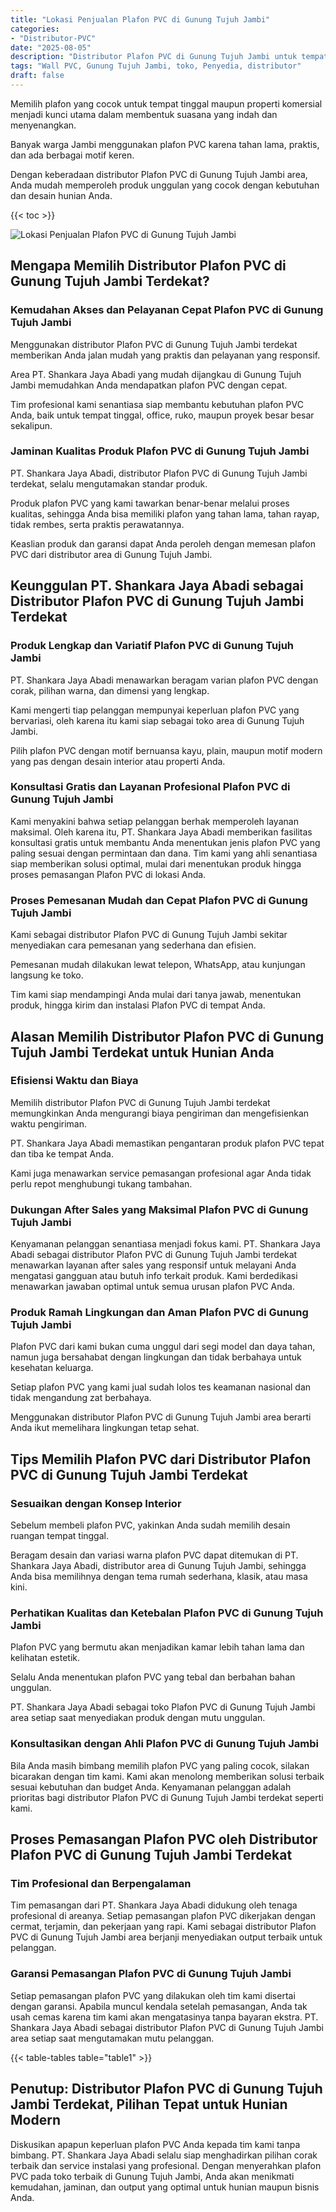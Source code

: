 ```yaml
---
title: "Lokasi Penjualan Plafon PVC di Gunung Tujuh Jambi"
categories: 
- "Distributor-PVC"
date: "2025-08-05"
description: "Distributor Plafon PVC di Gunung Tujuh Jambi untuk tempat tinggal, office, dan toko. Material unggulan, beragam motif, warna menarik, beserta jasa instalasi dikerjakan oleh tim profesional dan garansi resmi!|Jasa distribusi Plafon PVC di Gunung Tujuh Jambi bagi keperluan hunian, office, atau gerai, dengan panel unggulan dan instalasi oleh tim berpengalaman dan kepastian resmi.|Pilihan Plafon PVC di Gunung Tujuh Jambi yang terpercaya untuk tempat tinggal, perkantoran, serta ritel, dengan produk unggulan dan instalasi dikerjakan oleh tim ahli serta garansi resmi.|Distribusi Plafon PVC di Gunung Tujuh Jambi untuk rumah, perkantoran, dan gerai, beserta panel berkualitas dan pemasangan ditangani oleh tenaga ahli berpengalaman, lengkap dengan jaminan resmi.}"
tags: "Wall PVC, Gunung Tujuh Jambi, toko, Penyedia, distributor"
draft: false
---
```


Memilih plafon yang cocok untuk tempat tinggal maupun properti komersial menjadi kunci utama dalam membentuk suasana yang indah dan menyenangkan.

Banyak warga Jambi menggunakan plafon PVC karena tahan lama, praktis, dan ada berbagai motif keren.

Dengan keberadaan distributor Plafon PVC di Gunung Tujuh Jambi area, Anda mudah memperoleh produk unggulan yang cocok dengan kebutuhan dan desain hunian Anda.

{{< toc >}}

![Lokasi Penjualan Plafon PVC di Gunung Tujuh Jambi](/images/Distributor-PVC/Lokasi-Penjualan-Plafon-PVC-di-Gunung-Tujuh-Jambi.png)


## Mengapa Memilih Distributor Plafon PVC di Gunung Tujuh Jambi Terdekat?

### Kemudahan Akses dan Pelayanan Cepat Plafon PVC di Gunung Tujuh Jambi

Menggunakan distributor Plafon PVC di Gunung Tujuh Jambi terdekat memberikan Anda jalan mudah yang praktis dan pelayanan yang responsif.

Area PT. Shankara Jaya Abadi yang mudah dijangkau di Gunung Tujuh Jambi memudahkan Anda mendapatkan plafon PVC dengan cepat.

Tim profesional kami senantiasa siap membantu kebutuhan plafon PVC Anda, baik untuk tempat tinggal, office, ruko, maupun proyek besar besar sekalipun.

### Jaminan Kualitas Produk Plafon PVC di Gunung Tujuh Jambi

PT. Shankara Jaya Abadi, distributor Plafon PVC di Gunung Tujuh Jambi terdekat, selalu mengutamakan standar produk.

Produk plafon PVC yang kami tawarkan benar-benar melalui proses kualitas, sehingga Anda bisa memiliki plafon yang tahan lama, tahan rayap, tidak rembes, serta praktis perawatannya.

Keaslian produk dan garansi dapat Anda peroleh dengan memesan plafon PVC dari distributor area di Gunung Tujuh Jambi.

## Keunggulan PT. Shankara Jaya Abadi sebagai Distributor Plafon PVC di Gunung Tujuh Jambi Terdekat

### Produk Lengkap dan Variatif Plafon PVC di Gunung Tujuh Jambi

PT. Shankara Jaya Abadi menawarkan beragam varian plafon PVC dengan corak, pilihan warna, dan dimensi yang lengkap.

Kami mengerti tiap pelanggan mempunyai keperluan plafon PVC yang bervariasi, oleh karena itu kami siap sebagai toko area di Gunung Tujuh Jambi.

Pilih plafon PVC dengan motif bernuansa kayu, plain, maupun motif modern yang pas dengan desain interior atau properti Anda.

### Konsultasi Gratis dan Layanan Profesional Plafon PVC di Gunung Tujuh Jambi

Kami menyakini bahwa setiap pelanggan berhak memperoleh layanan maksimal. Oleh karena itu, PT. Shankara Jaya Abadi memberikan fasilitas konsultasi gratis untuk membantu Anda menentukan jenis plafon PVC yang paling sesuai dengan permintaan dan dana. Tim kami yang ahli senantiasa siap memberikan solusi optimal, mulai dari menentukan produk hingga proses pemasangan Plafon PVC di lokasi Anda.

### Proses Pemesanan Mudah dan Cepat Plafon PVC di Gunung Tujuh Jambi

Kami sebagai distributor Plafon PVC di Gunung Tujuh Jambi sekitar menyediakan cara pemesanan yang sederhana dan efisien.

Pemesanan mudah dilakukan lewat telepon, WhatsApp, atau kunjungan langsung ke toko.

Tim kami siap mendampingi Anda mulai dari tanya jawab, menentukan produk, hingga kirim dan instalasi Plafon PVC di tempat Anda.

## Alasan Memilih Distributor Plafon PVC di Gunung Tujuh Jambi Terdekat untuk Hunian Anda

### Efisiensi Waktu dan Biaya

Memilih distributor Plafon PVC di Gunung Tujuh Jambi terdekat memungkinkan Anda mengurangi biaya pengiriman dan mengefisienkan waktu pengiriman.

PT. Shankara Jaya Abadi memastikan pengantaran produk plafon PVC tepat dan tiba ke tempat Anda.

Kami juga menawarkan service pemasangan profesional agar Anda tidak perlu repot menghubungi tukang tambahan.

### Dukungan After Sales yang Maksimal Plafon PVC di Gunung Tujuh Jambi

Kenyamanan pelanggan senantiasa menjadi fokus kami. PT. Shankara Jaya Abadi sebagai distributor Plafon PVC di Gunung Tujuh Jambi terdekat menawarkan layanan after sales yang responsif untuk melayani Anda mengatasi gangguan atau butuh info terkait produk. Kami berdedikasi menawarkan jawaban optimal untuk semua urusan plafon PVC Anda.

### Produk Ramah Lingkungan dan Aman Plafon PVC di Gunung Tujuh Jambi

Plafon PVC dari kami bukan cuma unggul dari segi model dan daya tahan, namun juga bersahabat dengan lingkungan dan tidak berbahaya untuk kesehatan keluarga.

Setiap plafon PVC yang kami jual sudah lolos tes keamanan nasional dan tidak mengandung zat berbahaya.

Menggunakan distributor Plafon PVC di Gunung Tujuh Jambi area berarti Anda ikut memelihara lingkungan tetap sehat.

## Tips Memilih Plafon PVC dari Distributor Plafon PVC di Gunung Tujuh Jambi Terdekat

### Sesuaikan dengan Konsep Interior

Sebelum membeli plafon PVC, yakinkan Anda sudah memilih desain ruangan tempat tinggal.

Beragam desain dan variasi warna plafon PVC dapat ditemukan di PT. Shankara Jaya Abadi, distributor area di Gunung Tujuh Jambi, sehingga Anda bisa memilihnya dengan tema rumah sederhana, klasik, atau masa kini.

### Perhatikan Kualitas dan Ketebalan Plafon PVC di Gunung Tujuh Jambi

Plafon PVC yang bermutu akan menjadikan kamar lebih tahan lama dan kelihatan estetik.

Selalu Anda menentukan plafon PVC yang tebal dan berbahan bahan unggulan.

PT. Shankara Jaya Abadi sebagai toko Plafon PVC di Gunung Tujuh Jambi area setiap saat menyediakan produk dengan mutu unggulan.

### Konsultasikan dengan Ahli Plafon PVC di Gunung Tujuh Jambi

Bila Anda masih bimbang memilih plafon PVC yang paling cocok, silakan bicarakan dengan tim kami. Kami akan menolong memberikan solusi terbaik sesuai kebutuhan dan budget Anda. Kenyamanan pelanggan adalah prioritas bagi distributor Plafon PVC di Gunung Tujuh Jambi terdekat seperti kami.

## Proses Pemasangan Plafon PVC oleh Distributor Plafon PVC di Gunung Tujuh Jambi Terdekat

### Tim Profesional dan Berpengalaman

Tim pemasangan dari PT. Shankara Jaya Abadi didukung oleh tenaga profesional di areanya. Setiap pemasangan plafon PVC dikerjakan dengan cermat, terjamin, dan pekerjaan yang rapi. Kami sebagai distributor Plafon PVC di Gunung Tujuh Jambi area berjanji menyediakan output terbaik untuk pelanggan.

### Garansi Pemasangan Plafon PVC di Gunung Tujuh Jambi

Setiap pemasangan plafon PVC yang dilakukan oleh tim kami disertai dengan garansi. Apabila muncul kendala setelah pemasangan, Anda tak usah cemas karena tim kami akan mengatasinya tanpa bayaran ekstra. PT. Shankara Jaya Abadi sebagai distributor Plafon PVC di Gunung Tujuh Jambi area setiap saat mengutamakan mutu pelanggan.

{{< table-tables table="table1" >}}

## Penutup: Distributor Plafon PVC di Gunung Tujuh Jambi Terdekat, Pilihan Tepat untuk Hunian Modern

Diskusikan apapun keperluan plafon PVC Anda kepada tim kami tanpa bimbang. PT. Shankara Jaya Abadi selalu siap menghadirkan pilihan corak terbaik dan service instalasi yang profesional. Dengan menyerahkan plafon PVC pada toko terbaik di Gunung Tujuh Jambi, Anda akan menikmati kemudahan, jaminan, dan output yang optimal untuk hunian maupun bisnis Anda.
